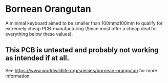 # Bornean Orangutan
A minimal keyboard aimed to be smaller than 100mmx100mm to qualify for extremely cheap PCB-manufacturing (Since most offer a cheap deal for everything below these values). 

## This PCB is untested and probably not working as intended if at all.

See https://www.worldwildlife.org/species/bornean-orangutan for more information.
